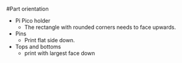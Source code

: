 #Part orientation
- Pi Pico holder
  - The rectangle with rounded corners needs to face upwards.
- Pins
  - Print flat side down.
- Tops and bottoms
  - print with largest face down
